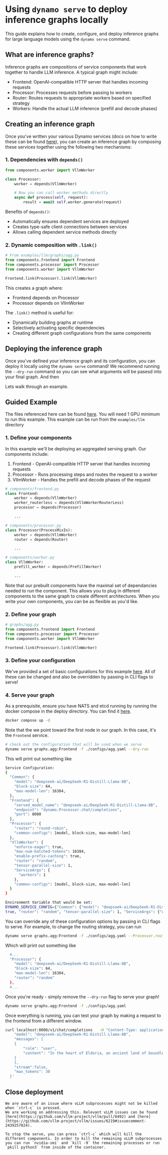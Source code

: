 <!--
SPDX-FileCopyrightText: Copyright (c) 2025 NVIDIA CORPORATION & AFFILIATES. All rights reserved.
SPDX-License-Identifier: Apache-2.0

Licensed under the Apache License, Version 2.0 (the "License");
you may not use this file except in compliance with the License.
You may obtain a copy of the License at

http://www.apache.org/licenses/LICENSE-2.0

Unless required by applicable law or agreed to in writing, software
distributed under the License is distributed on an "AS IS" BASIS,
WITHOUT WARRANTIES OR CONDITIONS OF ANY KIND, either express or implied.
See the License for the specific language governing permissions and
limitations under the License.
-->

# Using `dynamo serve` to deploy inference graphs locally

This guide explains how to create, configure, and deploy inference graphs for large language models using the `dynamo serve` command.

## What are inference graphs?

Inference graphs are compositions of service components that work together to handle LLM inference. A typical graph might include:

- Frontend: OpenAI-compatible HTTP server that handles incoming requests
- Processor: Processes requests before passing to workers
- Router: Routes requests to appropriate workers based on specified strategy
- Workers: Handle the actual LLM inference (prefill and decode phases)

## Creating an inference graph

Once you've written your various Dynamo services (docs on how to write these can be found [here](https://github.com/ai-dynamo/dynamo/blob/main/deploy/dynamo/sdk/docs/sdk/README.md)), you can create an inference graph by composing these services together using the following two mechanisms:

### 1. Dependencies with `depends()`

```python
from components.worker import VllmWorker

class Processor:
    worker = depends(VllmWorker)

    # Now you can call worker methods directly
    async def process(self, request):
        result = await self.worker.generate(request)
```

Benefits of `depends()`:

- Automatically ensures dependent services are deployed
- Creates type-safe client connections between services
- Allows calling dependent service methods directly

### 2. Dynamic composition with `.link()`

```python
# From examples/llm/graphs/agg.py
from components.frontend import Frontend
from components.processor import Processor
from components.worker import VllmWorker

Frontend.link(Processor).link(VllmWorker)
```

This creates a graph where:

- Frontend depends on Processor
- Processor depends on VllmWorker

The `.link()` method is useful for:

- Dynamically building graphs at runtime
- Selectively activating specific dependencies
- Creating different graph configurations from the same components

## Deploying the inference graph

Once you've defined your inference graph and its configuration, you can deploy it locally using the `dynamo serve` command! We recommend running the `--dry-run` command so you can see what arguments will be pasesd into your final graph. And then

Lets walk through an example.

## Guided Example

The files referenced here can be found [here](https://github.com/ai-dynamo/dynamo/blob/main/examples/llm/components). You will need 1 GPU minimum to run this example. This example can be run from the `examples/llm` directory

### 1. Define your components

In this example we'll be deploying an aggregated serving graph. Our components include:

1. Frontend - OpenAI-compatible HTTP server that handles incoming requests
2. Processor - Runs processing steps and routes the request to a worker
3. VllmWorker - Handles the prefill and decode phases of the request

```python
# components/frontend.py
class Frontend:
    worker = depends(VllmWorker)
    worker_routerless = depends(VllmWorkerRouterLess)
    processor = depends(Processor)

    ...
```

```python
# components/processor.py
class Processor(ProcessMixIn):
    worker = depends(VllmWorker)
    router = depends(Router)

    ...
```

```python
# components/worker.py
class VllmWorker:
    prefill_worker = depends(PrefillWorker)

    ...
```

Note that our prebuilt components have the maximal set of dependancies needed to run the component. This allows you to plug in different components to the same graph to create different architectures. When you write your own components, you can be as flexible as you'd like.

### 2. Define your graph

```python
# graphs/agg.py
from components.frontend import Frontend
from components.processor import Processor
from components.worker import VllmWorker

Frontend.link(Processor).link(VllmWorker)
```

### 3. Define your configuration

We've provided a set of basic configurations for this example [here](https://github.com/ai-dynamo/dynamo/blob/main/examples/llm/configs/agg.yaml). All of these can be changed and also be overridden by passing in CLI flags to serve!

### 4. Serve your graph

As a prerequisite, ensure you have NATS and etcd running by running the docker compose in the deploy directory. You can find it [here](https://github.com/ai-dynamo/dynamo/blob/main/deploy/metrics/docker-compose.yml).

```bash
docker compose up -d
```

Note that the we point toward the first node in our graph. In this case, it's the `Frontend` service.

```bash
# check out the configuration that will be used when we serve
dynamo serve graphs.agg:Frontend -f ./configs/agg.yaml --dry-run
```

This will print out something like

```bash
Service Configuration:
{
  "Common": {
    "model": "deepseek-ai/DeepSeek-R1-Distill-Llama-8B",
    "block-size": 64,
    "max-model-len": 16384,
  },
  "Frontend": {
    "served_model_name": "deepseek-ai/DeepSeek-R1-Distill-Llama-8B",
    "endpoint": "dynamo.Processor.chat/completions",
    "port": 8000
  },
  "Processor": {
    "router": "round-robin",
    "common-configs": [model, block-size, max-model-len]
  },
  "VllmWorker": {
    "enforce-eager": true,
    "max-num-batched-tokens": 16384,
    "enable-prefix-caching": true,
    "router": "random",
    "tensor-parallel-size": 1,
    "ServiceArgs": {
      "workers": 1
    },
    "common-configs": [model, block-size, max-model-len]
  }
}

Environment Variable that would be set:
DYNAMO_SERVICE_CONFIG={"Common": {"model": "deepseek-ai/DeepSeek-R1-Distill-Llama-8B", "block-size": 64, "max-model-len": 16384}, "Frontend": {"served_model_name": "deepseek-ai/DeepSeek-R1-Distill-Llama-8B", "endpoint": "dynamo.Processor.chat/completions", "port": 8000}, "Processor": {"router": "round-robin", "common-configs": ["model", "block-size", "max-model-len"]}, "VllmWorker": {"enforce-eager": true, "max-num-batched-tokens": 16384, "enable-prefix-caching":
true, "router": "random", "tensor-parallel-size": 1, "ServiceArgs": {"workers": 1}, "common-configs": ["model", "block-size", "max-model-len"]}}
```

You can override any of these configuration options by passing in CLI flags to serve. For example, to change the routing strategy, you can run

```bash
dynamo serve graphs.agg:Frontend -f ./configs/agg.yaml --Processor.router=random --dry-run
```

Which will print out something like

```bash
  #...
  "Processor": {
    "model": "deepseek-ai/DeepSeek-R1-Distill-Llama-8B",
    "block-size": 64,
    "max-model-len": 16384,
    "router": "random"
  },
  #...
```

Once you're ready - simply remove the `--dry-run` flag to serve your graph!

```bash
dynamo serve graphs.agg:Frontend -f ./configs/agg.yaml
```

Once everything is running, you can test your graph by making a request to the frontend from a different window.

```bash
curl localhost:8000/v1/chat/completions   -H "Content-Type: application/json"   -d '{
    "model": "deepseek-ai/DeepSeek-R1-Distill-Llama-8B",
    "messages": [
    {
        "role": "user",
        "content": "In the heart of Eldoria, an ancient land of boundless magic and mysterious creatures, lies the long-forgotten city of Aeloria. Once a beacon of knowledge and power, Aeloria was buried beneath the shifting sands of time, lost to the world for centuries. You are an intrepid explorer, known for your unparalleled curiosity and courage, who has stumbled upon an ancient map hinting at ests that Aeloria holds a secret so profound that it has the potential to reshape the very fabric of reality. Your journey will take you through treacherous deserts, enchanted forests, and across perilous mountain ranges. Your Task: Character Background: Develop a detailed background for your character. Describe their motivations for seeking out Aeloria, their skills and weaknesses, and any personal connections to the ancient city or its legends. Are they driven by a quest for knowledge, a search for lost familt clue is hidden."
    }
    ],
    "stream":false,
    "max_tokens": 30
  }'
```

## Close deployment

```{important}
We are aware of an issue where vLLM subprocesses might not be killed when `ctrl-c` is pressed.
We are working on addressing this. Relevant vLLM issues can be found [here](https://github.com/vllm-project/vllm/pull/8492) and [here](https://github.com/vllm-project/vllm/issues/6219#issuecomment-2439257824).

To stop the serve, you can press `ctrl-c` which will kill the different components. In order to kill the remaining vLLM subprocesses you can run `nvidia-smi` and `kill -9` the remaining processes or run `pkill python3` from inside of the container.
